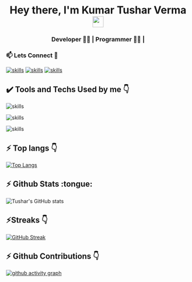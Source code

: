 <h1 align="center">Hey there, I'm Kumar Tushar Verma <img src="./gif/Hi.gif" height="30px" width="30px"></h1>
<h3 align="center">Developer 👨‍💻 | Programmer 👨‍💻 | </h3>
<h3>📫 Lets Connect 🤝</h3>

[![skills](https://skillicons.dev/icons?i=linkedin)](https://www.linkedin.com/in/kumartusharverma/)
[![skills](https://skillicons.dev/icons?i=instagram)](https://www.instagram.com/tushar_verma_46/)
[![skills](https://skillicons.dev/icons?i=twitter)](https://twitter.com/tushar_verma_46?s=09)

<h2> ✔️ Tools and Techs Used by me 👇</h2>

![skills](https://skillicons.dev/icons?i=c,cpp,js)

![skills](https://skillicons.dev/icons?i=vscode,git,github)

![skills](https://skillicons.dev/icons?i=html,css,bootstrap,mysql)


<h2>⚡ Top langs 👇</h2>

[![Top Langs](https://github-readme-stats.vercel.app/api/top-langs/?username=tusharverma46&layout=compact&theme=dark&hide_border=true)](https://github.com/tusharverma46/github-readme-stats)

<h2>⚡ Github Stats :tongue:</h2>

![Tushar's GitHub stats](https://github-readme-stats.vercel.app/api?username=tusharverma46&show_icons=true&theme=radical&hide_border=true)

<h2>⚡Streaks 👇</h2>

[![GitHub Streak](https://streak-stats.demolab.com/?user=tusharverma46&theme=radical&hide_border=true)](https://git.io/streak-stats)

<h2>⚡ Github Contributions 👇</h2>

[![github activity graph](https://github-readme-activity-graph.cyclic.app/graph?username=tusharverma46&theme=material-palenight&hide_border=true)](https://github.com/tusharverma46/github-readme-activity-graph)
